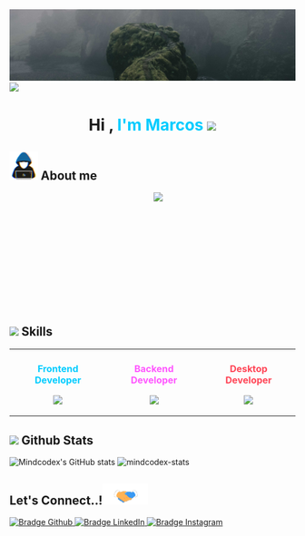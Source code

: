 <img src='./assets/portada.png'/>

<img src="https://user-images.githubusercontent.com/73097560/115834477-dbab4500-a447-11eb-908a-139a6edaec5c.gif">
<h1 align="center"><b>Hi , <span style = 'color: #00ccff'>I'm Marcos </span> </b><img src="https://media.giphy.com/media/hvRJCLFzcasrR4ia7z/giphy.gif" width="35"></h1>

## <picture><img src = "https://github.com/0xAbdulKhalid/0xAbdulKhalid/raw/main/assets/mdImages/about_me.gif" width = 50px></picture> **About me**

<picture> <img align="right" src="https://github.com/7oSkaaa/7oSkaaa/blob/main/Images/Right_Side.gif?raw=true" width = 250px></picture>

<br></br>
<br></br>
<br></br>
<br></br>
<br></br>
<br></br>
## <img src="https://media2.giphy.com/media/QssGEmpkyEOhBCb7e1/giphy.gif?cid=ecf05e47a0n3gi1bfqntqmob8g9aid1oyj2wr3ds3mg700bl&rid=giphy.gif" width ="25"> <b>  Skills</b> 

<table align='center' style= 'border: none;' >
    <tr>
        <td valign='top' >
            <div>  
                <h3 align = 'center' style = 'color: #00ccff'>Frontend Developer </h3>
                <p align="center">
                    <a href="https://skillicons.dev">
                        <img src="https://skillicons.dev/icons?i=html,css,tailwind,js,ts,react,nextjs,svelte,astro&perline=2" />
                    </a>
                </p>
            </div>
        </td>
        <td valign='top' >
            <div>
                <h3 align="center" style = 'color: #ff55ff'>Backend Developer</h3>
                <p align="center" >
                    <a href="https://skillicons.dev">
                    <img src="https://skillicons.dev/icons?i=nodejs,express,ts,sqlite,prisma&perline=2" />
                    </a>
                </p>
            </div>
        </td>
        <td valign='top' >
            <div>
                <h3 align="center" style = 'color: #ff4455' >Desktop Developer</h3>
                <p align="center" >
                    <a href="https://skillicons.dev">
                    <img src="https://skillicons.dev/icons?i=tauri,rust,ts,react,svelte&perline=2" />
                    </a>
                </p>
            </div>
        </td>
    </tr>
</table>

## <img src="https://media.giphy.com/media/iY8CRBdQXODJSCERIr/giphy.gif" width="35"><b> Github Stats </b>
![Mindcodex's GitHub stats](https://github-readme-stats.vercel.app/api?username=mindcodex&show_icons=true&line_height=30&title_color=CDB4DB&icon_color=CDB4DB&text_color=D3D3D3&bg_color=000000)
<img src="https://github-readme-stats.vercel.app/api/top-langs?username=mindcodex&show_icons=true&locale=en&layout=compact&line_height=20&title_color=7A7ADB&icon_color=2234AE&text_color=D3D3D3&bg_color=0,000000,130F40" width="375"  alt="mindcodex-stats"/>
## <b> Let's Connect..!</b><img src="https://github.com/0xAbdulKhalid/0xAbdulKhalid/raw/main/assets/mdImages/handshake.gif" width ="80">

<p>
    <a href="https://github.com/Mindcodex/Mindcodex.github.io" target="_blank">
        <img src="https://img.shields.io/badge/-Github-000?logo=github&style=for-the-badge&logoColor=white" alt="Bradge Github" />
    </a>
    <!-- <a href="https://t.me/matheusfelipeog" target="_blank">
        <img src="https://img.shields.io/badge/-Telegram-2CA5E0?logo=telegram&style=for-the-badge&logoColor=white" alt="Bradge Telegram" />
    </a> -->
    <a href="https://www.linkedin.com/in/matheusfelipeog" target="_blank">
        <img src="https://img.shields.io/badge/-LinkedIn-0077B5?logo=linkedin&style=for-the-badge&logoColor=white" alt="Bradge LinkedIn" />
    </a>
    <a href="mailto:matheusfelipeog@protonmail.com" target="_blank">
        <img src="https://img.shields.io/badge/-Instagram-ff77B5?logo=instagram&style=for-the-badge&logoColor=white" alt="Bradge Instagram" />
    </a>
</p>



